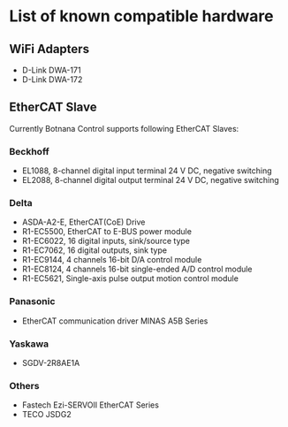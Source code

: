 # List of known compatible hardware

## WiFi Adapters

* D-Link DWA-171
* D-Link DWA-172

## EtherCAT Slave

Currently Botnana Control supports following EtherCAT Slaves:

### Beckhoff

* EL1088, 8-channel digital input terminal 24 V DC, negative switching
* EL2088, 8-channel digital output terminal 24 V DC, negative switching

### Delta

* ASDA-A2-E, EtherCAT(CoE) Drive
* R1-EC5500, EtherCAT to E-BUS power module
* R1-EC6022, 16 digital inputs, sink/source type
* R1-EC7062, 16 digital outputs, sink type
* R1-EC9144, 4 channels 16-bit D/A control module
* R1-EC8124, 4 channels 16-bit single-ended A/D control module
* R1-EC5621, Single-axis pulse output motion control module

### Panasonic

* EtherCAT communication driver MINAS A5B Series

### Yaskawa

* SGDV-2R8AE1A

### Others

* Fastech Ezi-SERVOⅡ EtherCAT Series
* TECO JSDG2
